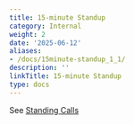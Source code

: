 ```yaml
---
title: 15-minute Standup
category: Internal
weight: 2
date: '2025-06-12'
aliases:
- /docs/15minute-standup_1_1/
description: ''
linkTitle: 15-minute Standup
type: docs
---
```


See [Standing Calls](/handbook/customer-success/professional-services-engineering/workflows/project_execution/calls.html)
